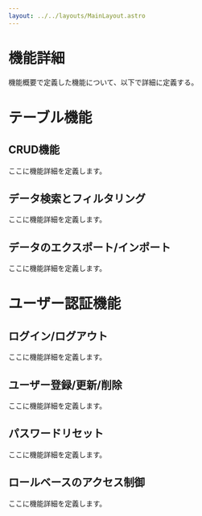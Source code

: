 ```yaml
---
layout: ../../layouts/MainLayout.astro
---
```

# 機能詳細
機能概要で定義した機能について、以下で詳細に定義する。

# テーブル機能
## CRUD機能
ここに機能詳細を定義します。

## データ検索とフィルタリング
ここに機能詳細を定義します。

## データのエクスポート/インポート
ここに機能詳細を定義します。

# ユーザー認証機能
## ログイン/ログアウト
ここに機能詳細を定義します。

## ユーザー登録/更新/削除
ここに機能詳細を定義します。

## パスワードリセット
ここに機能詳細を定義します。

## ロールベースのアクセス制御
ここに機能詳細を定義します。